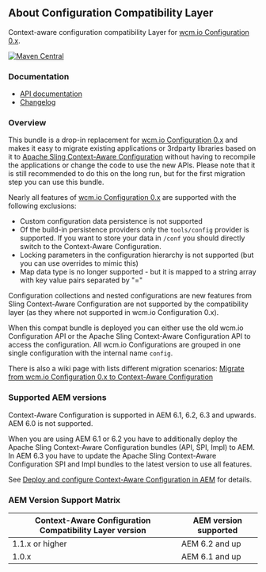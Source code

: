 ## About Configuration Compatibility Layer

Context-aware configuration compatibility Layer for [wcm.io Configuration 0.x][config-deprecated].

[![Maven Central](https://maven-badges.herokuapp.com/maven-central/io.wcm/io.wcm.caconfig.compat/badge.svg)](https://maven-badges.herokuapp.com/maven-central/io.wcm/io.wcm.caconfig.compat)


### Documentation

* [API documentation][apidocs]
* [Changelog][changelog]


### Overview

This bundle is a drop-in replacement for [wcm.io Configuration 0.x][config-deprecated] and makes it easy to migrate existing applications or 3rdparty libraries based on it to [Apache Sling Context-Aware Configuration][sling-caconfig] without having to recompile the applications or change the code to use the new APIs. Please note that it is still recommended to do this on the long run, but for the first migration step you can use this bundle.

Nearly all features of [wcm.io Configuration 0.x][config-deprecated] are supported with the following exclusions:

* Custom configuration data persistence is not supported
* Of the build-in persistence providers only the `tools/config` provider is supported. If you want to store your data in `/conf` you should directly switch to the Context-Aware Configuration.
* Locking parameters in the configuration hierarchy is not supported (but you can use overrides to mimic this)
* Map data type is no longer supported - but it is mapped to a string array with key value pairs separated by "="

Configuration collections and nested configurations are new features from Sling Context-Aware Configuration are not supported by the compatibility layer (as they where not supported in wcm.io Configuration 0.x).

When this compat bundle is deployed you can either use the old wcm.io Configuration API or the Apache Sling Context-Aware Configuration API to access the configuration. All wcm.io Configurations are grouped in one single configuration with the internal name `config`.

There is also a wiki page with lists different migration scenarios: [Migrate from wcm.io Configuration 0.x to Context-Aware Configuration][caconfig-migration]


### Supported AEM versions

Context-Aware Configuration is supported in AEM 6.1, 6.2, 6.3 and upwards. AEM 6.0 is not supported.

When you are using AEM 6.1 or 6.2 you have to additionally deploy the Apache Sling Context-Aware Configuration bundles (API, SPI, Impl) to AEM. In AEM 6.3 you have to update the Apache Sling Context-Aware Configuration SPI and Impl bundles to the latest version to use all features.

See [Deploy and configure Context-Aware Configuration in AEM][deploy-configure-caconfig-in-aem] for details.


### AEM Version Support Matrix

|Context-Aware Configuration Compatibility Layer version |AEM version supported
|--------------------------------------------------------|----------------------
|1.1.x or higher                                         |AEM 6.2 and up
|1.0.x                                                   |AEM 6.1 and up


[apidocs]: apidocs/
[changelog]: changes-report.html
[config-deprecated]: http://wcm.io/config/
[caconfig-migration]: https://wcm-io.atlassian.net/wiki/x/BgCvAg
[sling-caconfig]: http://sling.apache.org/documentation/bundles/context-aware-configuration/context-aware-configuration.html
[deploy-configure-caconfig-in-aem]: http://wcm.io/caconfig/deploy-configure-caconfig-in-aem.html
